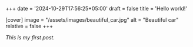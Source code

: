 +++
date = '2024-10-29T17:56:25+05:00'
draft = false
title = 'Hello world!'

[cover]
image = "/assets/images/beautiful_car.jpg"
alt = "Beautiful car"
relative = false
+++

*This is my first post.*

<!-- ![Car](/assets/images/beautiful_car.jpg#center) -->
<!-- {{< figure align=center src="/assets/images/beautiful_car.jpg#center" >}} -->